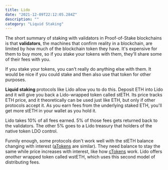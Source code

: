 ```yaml
---
title: Lido
date: "2021-12-09T22:12:05.284Z"
description: ""
category: "Liquid Staking"
---
```


The short summary of staking with validators in Proof-of-Stake blockchains is that **validators**, the machines that confirm reality in a blockchain, are limited by how much of the blockchain token they have. It's expensive for them to buy more, so if you stake your tokens with them, they'll share some of their fees with you.

If you stake your tokens, you can't really do anything else with them. It would be nice if you could stake and then also use that token for other purposes.

**Liquid staking** protocols like Lido allow you to do this. Deposit ETH into Lido and it will give you back a Lido-wrapped token called stETH. Its price tracks ETH price, and it theoretically can be used just like ETH, but only if other protocols accept it. As you earn fees from the underlying staked ETH, you'll get more stETH in your wallet as you hold it.

Lido takes 10% of all fees earned. 5% of those fees gets returned back to the validators. The other 5% goes to a Lido treasury that holders of the native token LDO control.

Funnily enough, some protocols don't work well with the stETH balance changing with interest ([aTokens](/aave/) are similar). They need balance to stay the same while price increases with interest, like how [cTokens](/compound/) work. Lido offers *another* wrapped token called wstETH, which uses this second model of distributing fees.